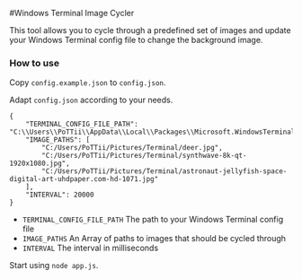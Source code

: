 #Windows Terminal Image Cycler

This tool allows you to cycle through a predefined set of images and update your Windows Terminal config file to change the background image.

### How to use
Copy ``config.example.json`` to ``config.json``.

Adapt ``config.json`` according to your needs.
```
{
    "TERMINAL_CONFIG_FILE_PATH": "C:\\Users\\PoTTii\\AppData\\Local\\Packages\\Microsoft.WindowsTerminal_8wekyb3d8bbwe\\LocalState\\settings.json",
    "IMAGE_PATHS": [
        "C:/Users/PoTTii/Pictures/Terminal/deer.jpg",
        "C:/Users/PoTTii/Pictures/Terminal/synthwave-8k-qt-1920x1080.jpg",
        "C:/Users/PoTTii/Pictures/Terminal/astronaut-jellyfish-space-digital-art-uhdpaper.com-hd-1071.jpg"
    ],
    "INTERVAL": 20000
}
```

* ``TERMINAL_CONFIG_FILE_PATH`` The path to your Windows Terminal config file
* ``IMAGE_PATHS`` An Array of paths to images that should be cycled through
* ``INTERVAL`` The interval in milliseconds

Start using ``node app.js``.